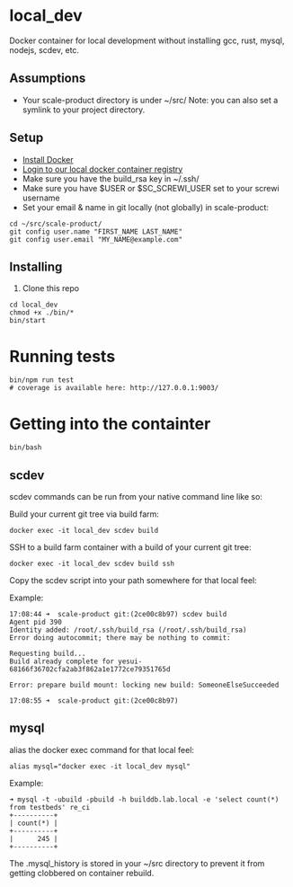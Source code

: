 # local_dev
Docker container for local development without installing gcc, rust, mysql, nodejs, scdev, etc.

## Assumptions
* Your scale-product directory is under ~/src/ Note: you can also set a symlink to your project directory.

## Setup
* [Install Docker](https://docs.docker.com/get-docker/)
* [Login to our local docker container registry](https://github.lab.local/dev/dev/wiki/dev-ctr-Developer-Container-Registry)
* Make sure you have the build_rsa key in ~/.ssh/
* Make sure you have $USER or $SC_SCREWI_USER set to your screwi username
* Set your email & name in git locally (not globally) in scale-product:
```
cd ~/src/scale-product/
git config user.name "FIRST_NAME LAST_NAME"
git config user.email "MY_NAME@example.com"
```

## Installing
1. Clone this repo 
```
cd local_dev
chmod +x ./bin/* 
bin/start
```

# Running tests
```
bin/npm run test
# coverage is available here: http://127.0.0.1:9003/
```

# Getting into the containter
```
bin/bash
```

## scdev
scdev commands can be run from your native command line like so:

Build your current git tree via build farm:
```
docker exec -it local_dev scdev build
```

SSH to a build farm container with a build of your current git tree:
```
docker exec -it local_dev scdev build ssh
```

Copy the scdev script into your path somewhere for that local feel:

Example:
```
17:08:44 ➜  scale-product git:(2ce00c8b97) scdev build
Agent pid 390
Identity added: /root/.ssh/build_rsa (/root/.ssh/build_rsa)
Error doing autocommit; there may be nothing to commit:

Requesting build...
Build already complete for yesui-68166f36702cfa2ab3f862a1e1772ce79351765d

Error: prepare build mount: locking new build: SomeoneElseSucceeded

17:08:55 ➜  scale-product git:(2ce00c8b97)
```

## mysql

alias the docker exec command for that local feel:
```
alias mysql="docker exec -it local_dev mysql"
```

Example:
```
➜ mysql -t -ubuild -pbuild -h builddb.lab.local -e 'select count(*) from testbeds' re_ci
+----------+
| count(*) |
+----------+
|      245 |
+----------+
```

The .mysql_history is stored in your ~/src directory to prevent it from getting clobbered on container rebuild.